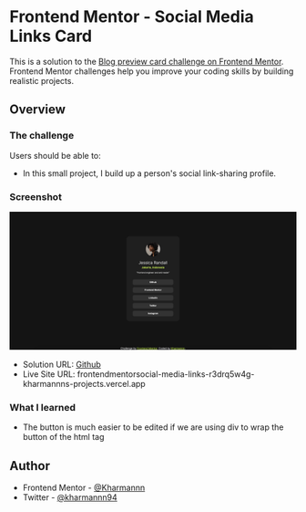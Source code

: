 # Frontend Mentor - Social Media Links Card

This is a solution to the [Blog preview card challenge on Frontend Mentor](https://www.frontendmentor.io/challenges/social-links-profile-UG32l9m6dQ). Frontend Mentor challenges help you improve your coding skills by building realistic projects.

## Overview

### The challenge

Users should be able to:

- In this small project, I build up a person's social link-sharing profile.

### Screenshot

![](screenshot.jpg)

- Solution URL: [Github](https://github.com/Kharmannn/frontendmentor_socmed-links-card)
- Live Site URL: frontendmentorsocial-media-links-r3drq5w4g-kharmannns-projects.vercel.app

### What I learned

- The button is much easier to be edited if we are using div to wrap the button of the html tag

## Author

- Frontend Mentor - [@Kharmannn](https://www.frontendmentor.io/profile/Kharmannn)
- Twitter - [@kharmannn94](https://x.com/kharmannn94)

